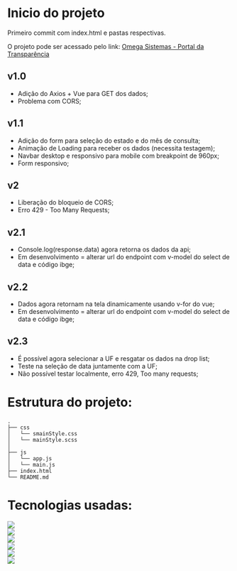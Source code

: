 # Inicio do projeto
Primeiro commit com index.html e pastas respectivas.

O projeto pode ser acessado pelo link: [Omega Sistemas - Portal da Transparência](https://lucaspmarra.github.io/omegasistemas-teste-front-end/)

## v1.0

- Adição do Axios + Vue para GET dos dados;
- Problema com CORS;

## v1.1

- Adição do form para seleção do estado e do mês de consulta;
- Animação de Loading para receber os dados (necessita testagem);
- Navbar desktop e responsivo para mobile com breakpoint de 960px;
- Form responsivo;

## v2

- Liberação do bloqueio de CORS;
- Erro 429 - Too Many Requests;


## v2.1

- Console.log(response.data) agora retorna os dados da api;
- Em desenvolvimento = alterar url do endpoint com v-model do select de data e código ibge;

## v2.2
- Dados agora retornam na tela dinamicamente usando v-for do vue;
- Em desenvolvimento = alterar url do endpoint com v-model do select de data e código ibge;  

## v2.3
- É possível agora selecionar a UF e resgatar os dados na drop list;
- Teste na seleção de data juntamente com a UF;
- Não possível testar localmente, erro 429, Too many requests;

# Estrutura do projeto:
```
.
├── css
│   └── smainStyle.css
│   └── mainStyle.scss
│   
├── js
│   └── app.js
│   └── main.js
├── index.html
└── README.md
```

# Tecnologias usadas:
![](https://img.shields.io/badge/HTML--brightgreen)  
![](https://img.shields.io/badge/SCSS--brightgreen)   
![](https://img.shields.io/badge/CSS--brightgreen)   
![](https://img.shields.io/badge/Javascript--brightgreen)   
![](https://img.shields.io/badge/Vue.js--brightgreen)  
![](https://img.shields.io/badge/Axios--brightgreen)  

